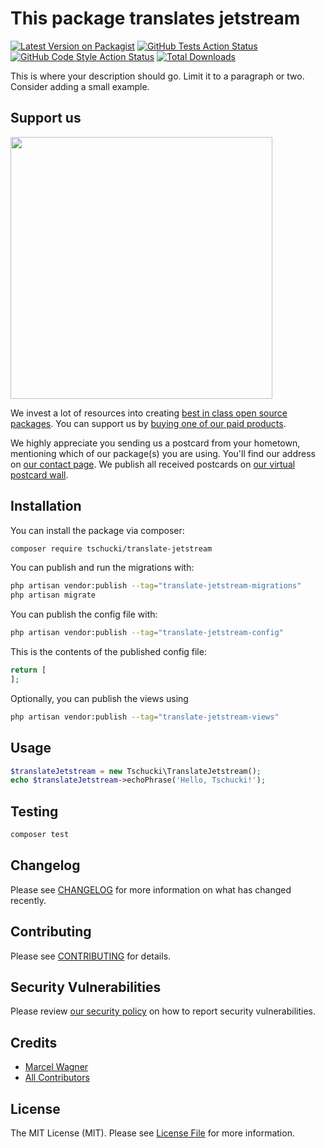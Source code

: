 # This package translates jetstream

[![Latest Version on Packagist](https://img.shields.io/packagist/v/tschucki/translate-jetstream.svg?style=flat-square)](https://packagist.org/packages/tschucki/translate-jetstream)
[![GitHub Tests Action Status](https://img.shields.io/github/actions/workflow/status/tschucki/translate-jetstream/run-tests.yml?branch=main&label=tests&style=flat-square)](https://github.com/tschucki/translate-jetstream/actions?query=workflow%3Arun-tests+branch%3Amain)
[![GitHub Code Style Action Status](https://img.shields.io/github/actions/workflow/status/tschucki/translate-jetstream/fix-php-code-style-issues.yml?branch=main&label=code%20style&style=flat-square)](https://github.com/tschucki/translate-jetstream/actions?query=workflow%3A"Fix+PHP+code+style+issues"+branch%3Amain)
[![Total Downloads](https://img.shields.io/packagist/dt/tschucki/translate-jetstream.svg?style=flat-square)](https://packagist.org/packages/tschucki/translate-jetstream)

This is where your description should go. Limit it to a paragraph or two. Consider adding a small example.

## Support us

[<img src="https://github-ads.s3.eu-central-1.amazonaws.com/translate-jetstream.jpg?t=1" width="419px" />](https://spatie.be/github-ad-click/translate-jetstream)

We invest a lot of resources into creating [best in class open source packages](https://spatie.be/open-source). You can support us by [buying one of our paid products](https://spatie.be/open-source/support-us).

We highly appreciate you sending us a postcard from your hometown, mentioning which of our package(s) you are using. You'll find our address on [our contact page](https://spatie.be/about-us). We publish all received postcards on [our virtual postcard wall](https://spatie.be/open-source/postcards).

## Installation

You can install the package via composer:

```bash
composer require tschucki/translate-jetstream
```

You can publish and run the migrations with:

```bash
php artisan vendor:publish --tag="translate-jetstream-migrations"
php artisan migrate
```

You can publish the config file with:

```bash
php artisan vendor:publish --tag="translate-jetstream-config"
```

This is the contents of the published config file:

```php
return [
];
```

Optionally, you can publish the views using

```bash
php artisan vendor:publish --tag="translate-jetstream-views"
```

## Usage

```php
$translateJetstream = new Tschucki\TranslateJetstream();
echo $translateJetstream->echoPhrase('Hello, Tschucki!');
```

## Testing

```bash
composer test
```

## Changelog

Please see [CHANGELOG](CHANGELOG.md) for more information on what has changed recently.

## Contributing

Please see [CONTRIBUTING](CONTRIBUTING.md) for details.

## Security Vulnerabilities

Please review [our security policy](../../security/policy) on how to report security vulnerabilities.

## Credits

- [Marcel Wagner](https://github.com/Tschucki)
- [All Contributors](../../contributors)

## License

The MIT License (MIT). Please see [License File](LICENSE.md) for more information.
